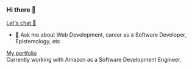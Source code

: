 ### Hi there 👋

[Let's chat 🍵](https://calendly.com/sarangnagpal38/coffee-chat)
- 💬 Ask me about Web Development, career as a Software Developer, Epistemology, etc

[ My portfolio ](https://crudybagger.github.io)  
Currently working with Amazon as a Software Development Engineer.

